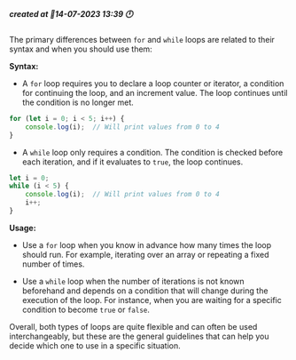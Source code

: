 ##### created at 📖14-07-2023 13:39 🕛

The primary differences between `for` and `while` loops are related to their syntax and when you should use them:

**Syntax:**

- A `for` loop requires you to declare a loop counter or iterator, a condition for continuing the loop, and an increment value. The loop continues until the condition is no longer met.

```javascript
for (let i = 0; i < 5; i++) {
    console.log(i);  // Will print values from 0 to 4
}
```

- A `while` loop only requires a condition. The condition is checked before each iteration, and if it evaluates to `true`, the loop continues. 

```javascript
let i = 0;
while (i < 5) {
    console.log(i);  // Will print values from 0 to 4
    i++;
}
```

**Usage:**

- Use a `for` loop when you know in advance how many times the loop should run. For example, iterating over an array or repeating a fixed number of times.

- Use a `while` loop when the number of iterations is not known beforehand and depends on a condition that will change during the execution of the loop. For instance, when you are waiting for a specific condition to become `true` or `false`.

Overall, both types of loops are quite flexible and can often be used interchangeably, but these are the general guidelines that can help you decide which one to use in a specific situation.